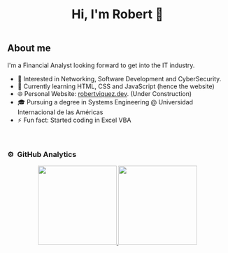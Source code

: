 <div align="center">
  <h1 align="center">Hi, I'm Robert 👋</h1>
  <a href="https://www.linkedin.com/in/robert-viquez/"><img src="https://img.shields.io/badge/LinkedIn-0077B5?style=for-the-badge&logo=linkedin&logoColor=white" alt=""></a>
</div>
  
## About me
  I'm a Financial Analyst looking forward to get into the IT industry. 
- 👀 Interested in Networking, Software Development and CyberSecurity.
- 🌱 Currently learning HTML, CSS and JavaScript (hence the website)
- 🌐 Personal Website: [robertviquez.dev](https://robertviquez.dev/). (Under Construction)
- 🎓 Pursuing a degree in Systems Engineering @ Universidad Internacional de las Américas
- ⚡ Fun fact: Started coding in Excel VBA
<br>

### ⚙️ &nbsp;GitHub Analytics

<p align="center">
<a href="https://github.com/rvqzs">
  <img height="180em" src="https://github-readme-stats-eight-theta.vercel.app/api?username=rvqzs&show_icons=true&theme=algolia&include_all_commits=true&count_private=true"/>
  <img height="180em" src="https://github-readme-stats-eight-theta.vercel.app/api/top-langs/?username=rvqzs&layout=compact&langs_count=8&theme=algolia"/>
</a>
</p>

<!---
rvqzs/rvqzs is a ✨ special ✨ repository because its `README.md` (this file) appears on your GitHub profile.
You can click the Preview link to take a look at your changes.
--->
